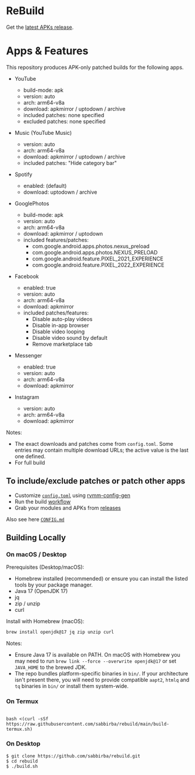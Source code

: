 # ReBuild

Get the [latest APKs release](https://github.com/sabbirba/rebuild/releases).


# Apps & Features

This repository produces APK-only patched builds for the following apps.

- YouTube
  - build-mode: apk
  - version: auto
  - arch: arm64-v8a
  - download: apkmirror / uptodown / archive
  - included patches: none specified
  - excluded patches: none specified

- Music (YouTube Music)
  - version: auto
  - arch: arm64-v8a
  - download: apkmirror / uptodown / archive
  - included patches: "Hide category bar"

- Spotify
  - enabled: (default)
  - download: uptodown / archive

- GooglePhotos
  - build-mode: apk
  - version: auto
  - arch: arm64-v8a
  - download: apkmirror / uptodown
  - included features/patches:
    - com.google.android.apps.photos.nexus_preload
    - com.google.android.apps.photos.NEXUS_PRELOAD
    - com.google.android.feature.PIXEL_2021_EXPERIENCE
    - com.google.android.feature.PIXEL_2022_EXPERIENCE

- Facebook
  - enabled: true
  - version: auto
  - arch: arm64-v8a
  - download: apkmirror
  - included patches/features:
    - Disable auto-play videos
    - Disable in-app browser
    - Disable video looping
    - Disable video sound by default
    - Remove marketplace tab

- Messenger
  - enabled: true
  - version: auto
  - arch: arm64-v8a
  - download: apkmirror

- Instagram
  - version: auto
  - arch: arm64-v8a
  - download: apkmirror

Notes:
- The exact downloads and patches come from `config.toml`. Some entries may contain multiple download URLs; the active value is the last one defined.
- For full build

## To include/exclude patches or patch other apps

 * Customize [`config.toml`](./config.toml) using [rvmm-config-gen](https://j-hc.github.io/rvmm-config-gen/)
 * Run the build [workflow](../../actions/workflows/build.yml)
 * Grab your modules and APKs from [releases](../../releases)

Also see here [`CONFIG.md`](./CONFIG.md)

## Building Locally
### On macOS / Desktop

Prerequisites (Desktop/macOS):

- Homebrew installed (recommended) or ensure you can install the listed tools by your package manager.
- Java 17 (OpenJDK 17)
- jq
- zip / unzip
- curl

Install with Homebrew (macOS):

```bash
brew install openjdk@17 jq zip unzip curl
```

Notes:

- Ensure Java 17 is available on PATH. On macOS with Homebrew you may need to run `brew link --force --overwrite openjdk@17` or set `JAVA_HOME` to the brewed JDK.
- The repo bundles platform-specific binaries in `bin/`. If your architecture isn't present there, you will need to provide compatible `aapt2`, `htmlq` and `tq` binaries in `bin/` or install them system-wide.

### On Termux
```console

bash <(curl -sSf https://raw.githubusercontent.com/sabbirba/rebuild/main/build-termux.sh)
```

### On Desktop
```console
$ git clone https://github.com/sabbirba/rebuild.git
$ cd rebuild
$ ./build.sh
```

